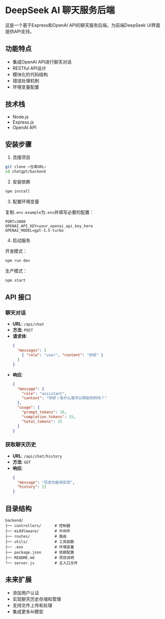 # DeepSeek AI 聊天服务后端

这是一个基于Express和OpenAI API的聊天服务后端，为前端DeepSeek UI界面提供API支持。

## 功能特点

- 集成OpenAI API进行聊天对话
- RESTful API设计
- 模块化的代码结构
- 错误处理机制
- 环境变量配置

## 技术栈

- Node.js
- Express.js
- OpenAI API

## 安装步骤

1. 克隆项目

```bash
git clone <仓库URL>
cd chatgpt/backend
```

2. 安装依赖

```bash
npm install
```

3. 配置环境变量

复制`.env.example`为`.env`并填写必要的配置：

```
PORT=3000
OPENAI_API_KEY=your_openai_api_key_here
OPENAI_MODEL=gpt-3.5-turbo
```

4. 启动服务

开发模式：
```bash
npm run dev
```

生产模式：
```bash
npm start
```

## API 接口

### 聊天对话

- **URL**: `/api/chat`
- **方法**: `POST`
- **请求体**:
  ```json
  {
    "messages": [
      { "role": "user", "content": "你好" }
    ]
  }
  ```
- **响应**:
  ```json
  {
    "message": {
      "role": "assistant",
      "content": "你好！有什么我可以帮助你的吗？"
    },
    "usage": {
      "prompt_tokens": 10,
      "completion_tokens": 15,
      "total_tokens": 25
    }
  }
  ```

### 获取聊天历史

- **URL**: `/api/chat/history`
- **方法**: `GET`
- **响应**:
  ```json
  {
    "message": "历史功能待实现",
    "history": []
  }
  ```

## 目录结构

```
backend/
├── controllers/      # 控制器
├── middleware/       # 中间件
├── routes/           # 路由
├── utils/            # 工具函数
├── .env              # 环境变量
├── package.json      # 依赖配置
├── README.md         # 项目说明
└── server.js         # 主入口文件
```

## 未来扩展

- 添加用户认证
- 实现聊天历史存储和管理
- 支持文件上传和处理
- 集成更多AI模型 